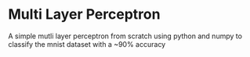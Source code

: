 # Multi Layer Perceptron

A simple mutli layer perceptron from scratch using python and numpy to classify the mnist dataset with a ~90% accuracy
